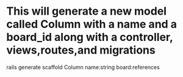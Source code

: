 # This will generate a new model called Column with a name and a board_id along with a controller, views,routes,and migrations
rails generate scaffold Column name:string board:references